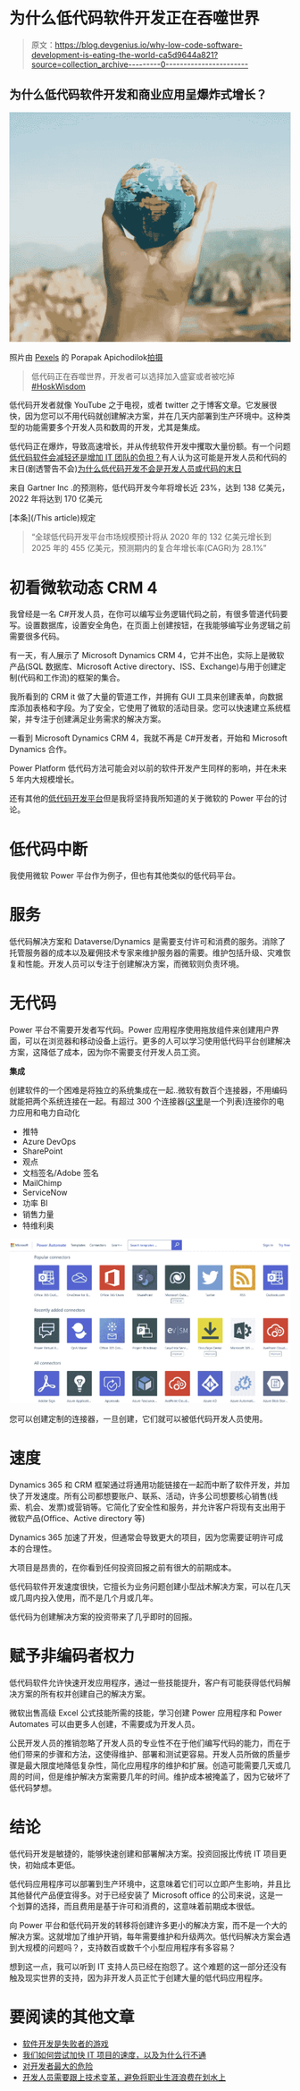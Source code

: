 # 为什么低代码软件开发正在吞噬世界

> 原文：<https://blog.devgenius.io/why-low-code-software-development-is-eating-the-world-ca5d9644a821?source=collection_archive---------0----------------------->

## 为什么低代码软件开发和商业应用呈爆炸式增长？

![](img/78b5365dc9246192b785028b1640739d.png)

照片由 [Pexels](https://www.pexels.com/photo/person-holding-world-globe-facing-mountain-346885/?utm_content=attributionCopyText&utm_medium=referral&utm_source=pexels) 的 Porapak Apichodilok[拍摄](https://www.pexels.com/@nurseryart?utm_content=attributionCopyText&utm_medium=referral&utm_source=pexels)

> 低代码正在吞噬世界，开发者可以选择加入盛宴或者被吃掉 [#HoskWisdom](https://twitter.com/hashtag/HoskWisdom)

低代码开发者就像 YouTube 之于电视，或者 twitter 之于博客文章。它发展很快，因为您可以不用代码就创建解决方案，并在几天内部署到生产环境中。这种类型的功能需要多个开发人员和数周的开发，尤其是集成。

低代码正在爆炸，导致高速增长，并从传统软件开发中攫取大量份额。有一个问题[低代码软件会减轻还是增加 IT 团队的负担？](/will-low-code-development-reduce-the-burden-for-it-teams-or-increase-it-6abe70f05d2a)有人认为这可能是开发人员和代码的末日(剧透警告不会)[为什么低代码开发不会是开发人员或代码的末日](https://medium.com/geekculture/why-low-code-development-will-not-be-the-end-of-developers-or-code-a942d4c91c1b)

来自 Gartner Inc .的预测称，低代码开发今年将增长近 23%，达到 138 亿美元，2022 年将达到 170 亿美元

[本条](/This article)规定

> “全球低代码开发平台市场规模预计将从 2020 年的 132 亿美元增长到 2025 年的 455 亿美元，预测期内的复合年增长率(CAGR)为 28.1%”

# **初看微软动态 CRM 4**

我曾经是一名 C#开发人员，在你可以编写业务逻辑代码之前，有很多管道代码要写。设置数据库，设置安全角色，在页面上创建按钮，在我能够编写业务逻辑之前需要很多代码。

有一天，有人展示了 Microsoft Dynamics CRM 4，它并不出色，实际上是微软产品(SQL 数据库、Microsoft Active directory、ISS、Exchange)与用于创建定制(代码和工作流)的框架的集合。

我所看到的 CRM it 做了大量的管道工作，并拥有 GUI 工具来创建表单，向数据库添加表格和字段。为了安全，它使用了微软的活动目录。您可以快速建立系统框架，并专注于创建满足业务需求的解决方案。

一看到 Microsoft Dynamics CRM 4，我就不再是 C#开发者，开始和 Microsoft Dynamics 合作。

Power Platform 低代码方法可能会对以前的软件开发产生同样的影响，并在未来 5 年内大规模增长。

还有其他的[低代码开发平台](https://msdynamicsworld.com/story/microsoft-power-apps-among-leaders-low-code-development-platform-space-new-analyst-rankings)但是我将坚持我所知道的关于微软的 Power 平台的讨论。

# 低代码中断

我使用微软 Power 平台作为例子，但也有其他类似的低代码平台。

# **服务**

低代码解决方案和 Dataverse/Dynamics 是需要支付许可和消费的服务。消除了托管服务器的成本以及雇佣技术专家来维护服务器的需要。维护包括升级、灾难恢复和性能。开发人员可以专注于创建解决方案，而微软则负责环境。

# **无代码**

Power 平台不需要开发者写代码。Power 应用程序使用拖放组件来创建用户界面，可以在浏览器和移动设备上运行。更多的人可以学习使用低代码平台创建解决方案，这降低了成本，因为你不需要支付开发人员工资。

**集成**

创建软件的一个困难是将独立的系统集成在一起..微软有数百个连接器，不用编码就能把两个系统连接在一起。有超过 300 个连接器([这里](https://gov.flow.microsoft.us/en-us/connectors/)是一个列表)连接你的电力应用和电力自动化

*   推特
*   Azure DevOps
*   SharePoint
*   观点
*   文档签名/Adobe 签名
*   MailChimp
*   ServiceNow
*   功率 BI
*   销售力量
*   特维利奥

![](img/5a3283ec146c92bba5ef118d883bd555.png)

您可以创建定制的连接器，一旦创建，它们就可以被低代码开发人员使用。

# **速度**

Dynamics 365 和 CRM 框架通过将通用功能链接在一起而中断了软件开发，并加快了开发速度。所有公司都想要账户、联系、活动，许多公司想要核心销售(线索、机会、发票)或营销等。它简化了安全性和服务，并允许客户将现有支出用于微软产品(Office、Active directory 等)

Dynamics 365 加速了开发，但通常会导致更大的项目，因为您需要证明许可成本的合理性。

大项目是昂贵的，在你看到任何投资回报之前有很大的前期成本。

低代码软件开发速度很快，它擅长为业务问题创建小型战术解决方案，可以在几天或几周内投入使用，而不是几个月或几年。

低代码为创建解决方案的投资带来了几乎即时的回报。

# **赋予非编码者权力**

低代码软件允许快速开发应用程序，通过一些技能提升，客户有可能获得低代码解决方案的所有权并创建自己的解决方案。

微软出售高级 Excel 公式技能所需的技能，学习创建 Power 应用程序和 Power Automates 可以由更多人创建，不需要成为开发人员。

公民开发人员的推销忽略了开发人员的专业性不在于他们编写代码的能力，而在于他们带来的步骤和方法，这使得维护、部署和测试更容易。开发人员所做的质量步骤是最大限度地降低复杂性，简化应用程序的维护和扩展。创造可能需要几天或几周的时间，但是维护解决方案需要几年的时间。维护成本被掩盖了，因为它破坏了低代码梦想。

# **结论**

低代码开发是敏捷的，能够快速创建和部署解决方案。投资回报比传统 IT 项目更快，初始成本更低。

低代码应用程序可以部署到生产环境中，这意味着它们可以立即产生影响，并且比其他替代产品便宜得多。对于已经安装了 Microsoft office 的公司来说，这是一个划算的选择，而且费用是基于许可和消费的，这意味着前期成本很低。

向 Power 平台和低代码开发的转移将创建许多更小的解决方案，而不是一个大的解决方案。这就增加了维护开销，每年需要维护和升级两次。低代码解决方案会遇到大规模的问题吗？，支持数百或数千个小型应用程序有多容易？

想到这一点，我可以听到 IT 支持人员已经在抱怨了。这个难题的这一部分还没有触及现实世界的支持，因为非开发人员正忙于创建大量的低代码应用程序。

# 要阅读的其他文章

*   [软件开发是失败者的游戏](https://thehosk.medium.com/software-development-is-a-losers-game-fc68bb30d7eb)
*   [我们如何尝试加快 IT 项目的速度，以及为什么行不通](https://thehosk.medium.com/how-we-try-to-speed-up-it-projects-and-why-it-doesnt-work-ca3bdc5d7413)
*   [对开发者最大的危险](/the-greatest-danger-to-developers-82565fefb83d)
*   [开发人员需要跟上技术变革，避免将职业生涯浪费在划水上](/developers-need-to-surf-technological-change-and-avoid-spending-their-careers-paddling-out-a06c054d12b1)